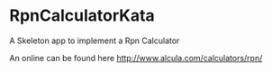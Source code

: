RpnCalculatorKata
=================
A Skeleton app to implement a Rpn Calculator

An online can be found here http://www.alcula.com/calculators/rpn/
